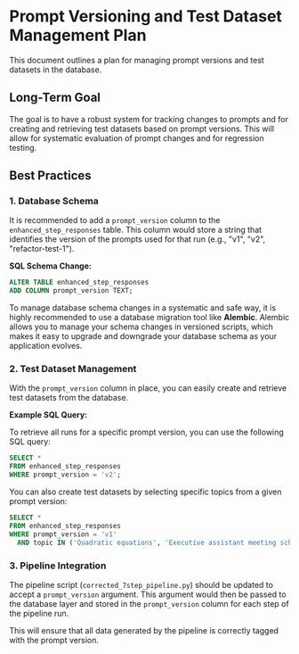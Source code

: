 # Prompt Versioning and Test Dataset Management Plan

This document outlines a plan for managing prompt versions and test datasets in the database.

## Long-Term Goal

The goal is to have a robust system for tracking changes to prompts and for creating and retrieving test datasets based on prompt versions. This will allow for systematic evaluation of prompt changes and for regression testing.

## Best Practices

### 1. Database Schema

It is recommended to add a `prompt_version` column to the `enhanced_step_responses` table. This column would store a string that identifies the version of the prompts used for that run (e.g., "v1", "v2", "refactor-test-1").

**SQL Schema Change:**

```sql
ALTER TABLE enhanced_step_responses
ADD COLUMN prompt_version TEXT;
```

To manage database schema changes in a systematic and safe way, it is highly recommended to use a database migration tool like **Alembic**. Alembic allows you to manage your schema changes in versioned scripts, which makes it easy to upgrade and downgrade your database schema as your application evolves.

### 2. Test Dataset Management

With the `prompt_version` column in place, you can easily create and retrieve test datasets from the database.

**Example SQL Query:**

To retrieve all runs for a specific prompt version, you can use the following SQL query:

```sql
SELECT *
FROM enhanced_step_responses
WHERE prompt_version = 'v2';
```

You can also create test datasets by selecting specific topics from a given prompt version:

```sql
SELECT *
FROM enhanced_step_responses
WHERE prompt_version = 'v1'
  AND topic IN ('Quadratic equations', 'Executive assistant meeting scheduling');
```

### 3. Pipeline Integration

The pipeline script (`corrected_7step_pipeline.py`) should be updated to accept a `prompt_version` argument. This argument would then be passed to the database layer and stored in the `prompt_version` column for each step of the pipeline run.

This will ensure that all data generated by the pipeline is correctly tagged with the prompt version.

